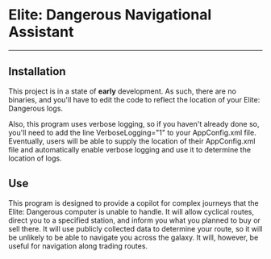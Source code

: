 # Elite: Dangerous Navigational Assistant
-----------------------------------------

## Installation
This project is in a state of **early** development. As such, there are no binaries, and you'll have to edit the code to reflect the location of your Elite: Dangerous logs.

Also, this program uses verbose logging, so if you haven't already done so, you'll need to add the line VerboseLogging="1" to your AppConfig.xml file. Eventually, users will be able to supply the location of their AppConfig.xml file and automatically enable verbose logging and use it to determine the location of logs.

## Use
This program is designed to provide a copilot for complex journeys that the Elite: Dangerous computer is unable to handle. It will allow cyclical routes, direct you to a specified station, and inform you what you planned to buy or sell there. It will use publicly collected data to determine your route, so it will be unlikely to be able to navigate you across the galaxy. It will, however, be useful for navigation along trading routes.
